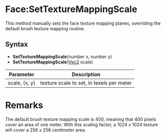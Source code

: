 # Face:SetTextureMappingScale

This method manually sets the face texture mapping planes, overriding the default brush texture mapping routine.

## Syntax

- **SetTextureMappingScale**(number x, number y)
- **SetTextureMappingScale**([Vec2](Vec2) scale)

| Parameter | Description |
|---|---|
| scale, (x, y) | texture scale to set, in texels per meter |

# Remarks

The default brush texture mapping scale is 400, meaning that 400 pixels cover an area of one meter. With this scaling factor, a 1024 x 1024 texture will cover a 256 x 256 centimeter area.
